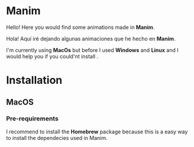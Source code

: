 # Manim
Hello! Here you would find some animations made in **Manim**.

Hola! Aquí iré dejando algunas animaciones que he hecho en **Manim**.

I'm currently using **MacOs** but before I used **Windows** and **Linux** and I would help you if you could'nt install .

# Installation
## MacOS
### Pre-requirements
I recommend to install the  **Homebrew** package because this is a easy way to install the dependecies used in Manim.
